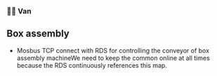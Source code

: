 ### 🧑‍💻 Van
## Box assembly
- Mosbus TCP connect with RDS for controlling the conveyor of box assembly machineWe need to keep the common online at all times because the RDS continuously references this map.